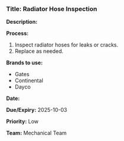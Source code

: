 ### Title: Radiator Hose Inspection

**Description:**

**Process:**
1. Inspect radiator hoses for leaks or cracks.
2. Replace as needed.

**Brands to use:**
- Gates
- Continental
- Dayco

**Date:**

**Due/Expiry:** 2025-10-03

**Priority:** Low

**Team:** Mechanical Team
